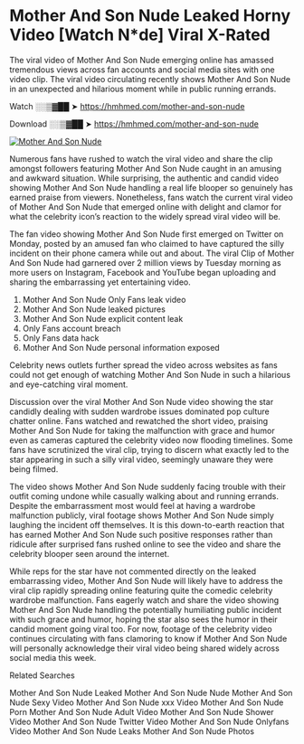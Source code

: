 ﻿# Mother And Son Nude Leaked Horny Video [Watch N*de] Viral X-Rated

The viral video of ﻿Mother And Son Nude emerging online has amassed tremendous views across fan accounts and social media sites with one video clip. The viral video circulating recently shows ﻿Mother And Son Nude in an unexpected and hilarious moment while in public running errands. 

Watch ░░▒▓██ ➤ https://hmhmed.com/mother-and-son-nude

Download ░░▒▓██ ➤ https://hmhmed.com/mother-and-son-nude

[![Mother And Son Nude](https://i.imgur.com/dJHk4Zq.gif)](https://hmhmed.com/mother-and-son-nude)

Numerous fans have rushed to watch the viral video and share the clip amongst followers featuring ﻿Mother And Son Nude caught in an amusing and awkward situation. While surprising, the authentic and candid video showing ﻿Mother And Son Nude handling a real life blooper so genuinely has earned praise from viewers. Nonetheless, fans watch the current viral video of ﻿Mother And Son Nude that emerged online with delight and clamor for what the celebrity icon’s reaction to the widely spread viral video will be.

The fan video showing ﻿Mother And Son Nude first emerged on Twitter on Monday, posted by an amused fan who claimed to have captured the silly incident on their phone camera while out and about. The viral Clip of ﻿Mother And Son Nude had garnered over 2 million views by Tuesday morning as more users on Instagram, Facebook and YouTube began uploading and sharing the embarrassing yet entertaining video. 

1. ﻿Mother And Son Nude Only Fans leak video
2. ﻿Mother And Son Nude leaked pictures
3. ﻿Mother And Son Nude explicit content leak
4. Only Fans account breach
5. Only Fans data hack
6. ﻿Mother And Son Nude personal information exposed

Celebrity news outlets further spread the video across websites as fans could not get enough of watching ﻿Mother And Son Nude in such a hilarious and eye-catching viral moment. 

Discussion over the viral ﻿Mother And Son Nude video showing the star candidly dealing with sudden wardrobe issues dominated pop culture chatter online. Fans watched and rewatched the short video, praising ﻿Mother And Son Nude for taking the malfunction with grace and humor even as cameras captured the celebrity video now flooding timelines. Some fans have scrutinized the viral clip, trying to discern what exactly led to the star appearing in such a silly viral video, seemingly unaware they were being filmed.

The video shows ﻿Mother And Son Nude suddenly facing trouble with their outfit coming undone while casually walking about and running errands. Despite the embarrassment most would feel at having a wardrobe malfunction publicly, viral footage shows ﻿Mother And Son Nude simply laughing the incident off themselves. It is this down-to-earth reaction that has earned ﻿Mother And Son Nude such positive responses rather than ridicule after surprised fans rushed online to see the video and share the celebrity blooper seen around the internet.  

While reps for the star have not commented directly on the leaked embarrassing video, ﻿Mother And Son Nude will likely have to address the viral clip rapidly spreading online featuring quite the comedic celebrity wardrobe malfunction. Fans eagerly watch and share the video showing ﻿Mother And Son Nude handling the potentially humiliating public incident with such grace and humor, hoping the star also sees the humor in their candid moment going viral too. For now, footage of the celebrity video continues circulating with fans clamoring to know if ﻿Mother And Son Nude will personally acknowledge their viral video being shared widely across social media this week.

Related Searches

﻿Mother And Son Nude Leaked
﻿Mother And Son Nude Nude
﻿Mother And Son Nude Sexy Video
﻿Mother And Son Nude xxx Video
﻿Mother And Son Nude Porn
﻿Mother And Son Nude Adult Video
﻿Mother And Son Nude Shower Video
﻿Mother And Son Nude Twitter Video
﻿Mother And Son Nude Onlyfans Video
﻿Mother And Son Nude Leaks
﻿Mother And Son Nude Photos